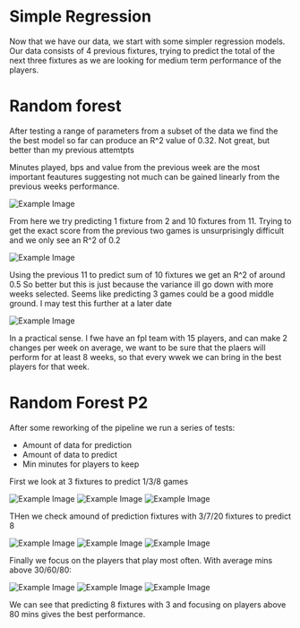 # Simple Regression

Now that we have our data, we start with some simpler regression models. Our data consists of 4 previous fixtures, trying to predict the total of the next three fixtures as we are looking for medium term performance of the players.

# Random forest

After testing a range of parameters from a subset of the data we find the the best model so far can produce an R^2 value of 0.32. Not great, but better than my previous attemtpts

Minutes played, bps and value from the previous week are the most important feautures suggesting not much can be gained linearly from the previous weeks performance.

![Example Image](../resources/best_initial_random_forest.png)

From here we try predicting 1 fixture from 2 and 10 fixtures from 11. Trying to get the exact score from the previous two games is unsurprisingly difficult and we only see an R^2 of 0.2

![Example Image](../resources/rf_1day.png)

Using the previous 11 to predict sum of 10 fixtures we get an R^2 of around 0.5 So better but this is just because the variance ill go down with more weeks selected. Seems like predicting 3 games could be a good middle ground. I may test this further at a later date

![Example Image](../resources/rf_10day.png)

In a practical sense. I fwe have an fpl team with 15 players, and can make 2 changes per week on average, we want to be sure that the plaers will perform for at least 8 weeks, so that every wwek we can bring in the best players for that week.

# Random Forest P2

After some reworking of the pipeline we run a series of tests:
* Amount of data for prediction
* Amount of data to predict
* Min minutes for players to keep

First we look at 3 fixtures to predict 1/3/8 games

![Example Image](../resources/newrf/3p1.png)
![Example Image](../resources/newrf/3p3.png)
![Example Image](../resources/newrf/3p8.png)

THen we check amound of prediction fixtures with 3/7/20 fixtures to predict 8

![Example Image](../resources/newrf/3p8.png)
![Example Image](../resources/newrf/7p8.png)
![Example Image](../resources/newrf/20p8.png)

Finally we focus on the players that play most often. With average mins above 30/60/80:

![Example Image](../resources/newrf/3p8.png)
![Example Image](../resources/newrf/3p8_rmv_63min.png)
![Example Image](../resources/newrf/3p8_rmv_80min.png)

We can see that predicting 8 fixtures with 3 and focusing on players above 80 mins gives the best performance.